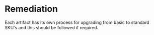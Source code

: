 # Remediation

Each artifact has its own process for upgrading from basic to standard SKU's and this should be followed if required.
